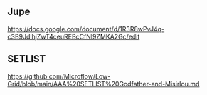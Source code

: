 ## Jupe

https://docs.google.com/document/d/1R3R8wPvJ4q-c3B9JdlhjZwT4ceuREBcCfNl9ZMKA2Gc/edit

## SETLIST

https://github.com/Microflow/Low-Grid/blob/main/AAA%20SETLIST%20Godfather-and-Misirlou.md

